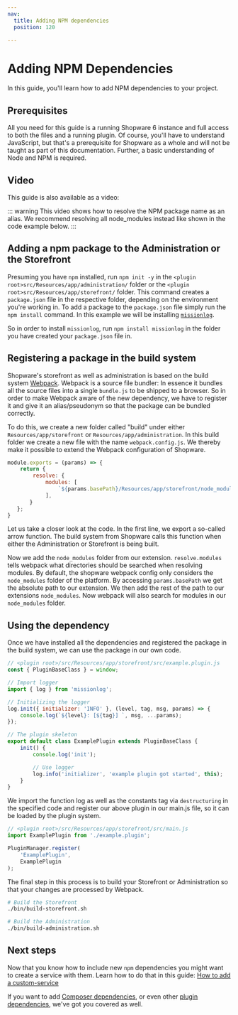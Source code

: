 ```yaml
---
nav:
  title: Adding NPM dependencies
  position: 120

---
```


# Adding NPM Dependencies

In this guide, you'll learn how to add NPM dependencies to your project.

## Prerequisites

All you need for this guide is a running Shopware 6 instance and full access to both the files and a running plugin. Of course, you'll have to understand JavaScript, but that's a prerequisite for Shopware as a whole and will not be taught as part of this documentation. Further, a basic understanding of Node and NPM is required.

## Video

This guide is also available as a video:

<YoutubeRef video="wfBuWdff35c" title="Shopware 6: Your custom NPM dependencies (Developer Tutorial) - YouTube" target="_blank" />

::: warning
This video shows how to resolve the NPM package name as an alias. We recommend resolving all node_modules instead like shown in the code example below.
:::

## Adding a npm package to the Administration or the Storefront

Presuming you have `npm` installed, run `npm init -y` in the `<plugin root>src/Resources/app/administration/` folder or the `<plugin root>src/Resources/app/storefront/` folder. This command creates a `package.json` file in the respective folder, depending on the environment you're working in. To add a package to the `package.json` file simply run the `npm install` command. In this example we will be installing [`missionlog`](https://www.npmjs.com/package/missionlog).

So in order to install `missionlog`, run `npm install missionlog` in the folder you have created your `package.json` file in.

## Registering a package in the build system

Shopware's storefront as well as administration is based on the build system [Webpack](https://webpack.js.org/). Webpack is a source file bundler: In essence it bundles all the source files into a single `bundle.js` to be shipped to a browser. So in order to make Webpack aware of the new dependency, we have to register it and give it an alias/pseudonym so that the package can be bundled correctly.

To do this, we create a new folder called "build" under either `Resources/app/storefront` or `Resources/app/administration`. In this build folder we create a new file with the name `webpack.config.js`. We thereby make it possible to extend the Webpack configuration of Shopware.

```javascript
module.exports = (params) => {
    return { 
        resolve: { 
            modules: [
                `${params.basePath}/Resources/app/storefront/node_modules`,
            ],
       } 
   }; 
}
```

Let us take a closer look at the code. In the first line, we export a so-called arrow function. The build system from Shopware calls this function when either the Administration or Storefront is being built.

Now we add the `node_modules` folder from our extension. `resolve.modules` tells webpack what directories should be searched when resolving modules. By default, the shopware webpack config only considers the `node_modules` folder of the platform. By accessing `params.basePath` we get the absolute path to our extension. We then add the rest of the path to our extensions `node_modules`. Now webpack will also search for modules in our `node_modules` folder.

## Using the dependency

Once we have installed all the dependencies and registered the package in the build system, we can use the package in our own code.

```javascript
// <plugin root>/src/Resources/app/storefront/src/example.plugin.js
const { PluginBaseClass } = window;

// Import logger
import { log } from 'missionlog';

// Initializing the logger
log.init({ initializer: 'INFO' }, (level, tag, msg, params) => {
    console.log(`${level}: [${tag}] `, msg, ...params);
});

// The plugin skeleton
export default class ExamplePlugin extends PluginBaseClass {
    init() {
        console.log('init');

        // Use logger
        log.info('initializer', 'example plugin got started', this);
    }
}
```

We import the function log as well as the constants tag via `destructuring` in the specified code and register our above plugin in our main.js file, so it can be loaded by the plugin system.

```javascript
// <plugin root>/src/Resources/app/storefront/src/main.js
import ExamplePlugin from './example.plugin';

PluginManager.register(
    'ExamplePlugin',
    ExamplePlugin
);
```

The final step in this process is to build your Storefront or Administration so that your changes are processed by Webpack.

```bash
# Build the Storefront
./bin/build-storefront.sh

# Build the Administration
./bin/build-administration.sh
```

## Next steps

Now that you know how to include new `npm` dependencies you might want to create a service with them. Learn how to do that in this guide: [How to add a custom-service](../administration/services-utilities/add-custom-service)

If you want to add [Composer dependencies](using-composer-dependencies), or even other [plugin dependencies](add-plugin-dependencies), we've got you covered as well.

